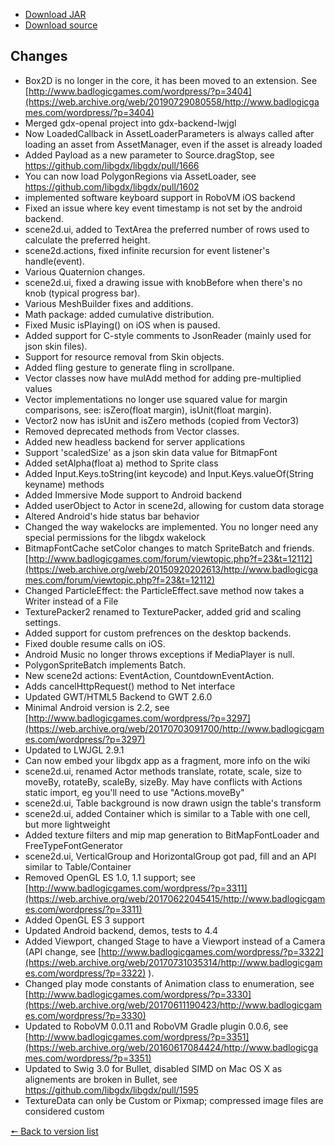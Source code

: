 * [Download JAR](https://github.com/JavaCakeGames/gdx-setup-archive/blob/main/gdx-setup_1.0.0.jar)
* [Download source](https://github.com/JavaCakeGames/gdx-setup-archive/blob/main/sources/gdx-setup_1.0.0.zip)

## Changes

- Box2D is no longer in the core, it has been moved to an extension. See [http://www.badlogicgames.com/wordpress/?p=3404](https://web.archive.org/web/20190729080558/http://www.badlogicgames.com/wordpress/?p=3404)
- Merged gdx-openal project into gdx-backend-lwjgl
- Now LoadedCallback in AssetLoaderParameters is always called after loading an asset from AssetManager, even if the asset is already loaded
- Added Payload as a new parameter to Source.dragStop, see https://github.com/libgdx/libgdx/pull/1666
- You can now load PolygonRegions via AssetLoader,  see https://github.com/libgdx/libgdx/pull/1602
- implemented software keyboard support in RoboVM iOS backend
- Fixed an issue where key event timestamp is not set by the android backend.
- scene2d.ui, added to TextArea the preferred number of rows used to calculate the preferred height.
- scene2d.actions, fixed infinite recursion for event listener's handle(event).
- Various Quaternion changes.
- scene2d.ui, fixed a drawing issue with knobBefore when there's no knob (typical progress bar).
- Various MeshBuilder fixes and additions.
- Math package: added cumulative distribution.
- Fixed Music isPlaying() on iOS when is paused.
- Added support for C-style comments to JsonReader (mainly used for json skin files).
- Support for resource removal from Skin objects.
- Added fling gesture to generate fling in scrollpane.
- Vector classes now have mulAdd method for adding pre-multiplied values
- Vector implementations no longer use squared value for margin comparisons, see: isZero(float margin), isUnit(float margin).
- Vector2 now has isUnit and isZero methods (copied from Vector3)
- Removed deprecated methods from Vector classes.
- Added new headless backend for server applications
- Support 'scaledSize' as a json skin data value for BitmapFont
- Added setAlpha(float a) method to Sprite class
- Added Input.Keys.toString(int keycode) and Input.Keys.valueOf(String keyname) methods
- Added Immersive Mode support to Android backend
- Added userObject to Actor in scene2d, allowing for custom data storage
- Altered Android's hide status bar behavior
- Changed the way wakelocks are implemented. You no longer need any special permissions for the libgdx wakelock
- BitmapFontCache setColor changes to match SpriteBatch and friends. [http://www.badlogicgames.com/forum/viewtopic.php?f=23&t=12112](https://web.archive.org/web/20150920202613/http://www.badlogicgames.com/forum/viewtopic.php?f=23&t=12112)
- Changed ParticleEffect: the ParticleEffect.save method now takes a Writer instead of a File
- TexturePacker2 renamed to TexturePacker, added grid and scaling settings.
- Added support for custom prefrences on the desktop backends.
- Fixed double resume calls on iOS.
- Android Music no longer throws exceptions if MediaPlayer is null.
- PolygonSpriteBatch implements Batch.
- New scene2d actions: EventAction, CountdownEventAction.
- Adds cancelHttpRequest() method to Net interface
- Updated GWT/HTML5 Backend to GWT 2.6.0
- Minimal Android version is 2.2, see [http://www.badlogicgames.com/wordpress/?p=3297](https://web.archive.org/web/20170703091700/http://www.badlogicgames.com/wordpress/?p=3297)
- Updated to LWJGL 2.9.1
- Can now embed your libgdx app as a fragment, more info on the wiki
- scene2d.ui, renamed Actor methods translate, rotate, scale, size to moveBy, rotateBy, scaleBy, sizeBy. May have conflicts with Actions static import, eg you'll need to use "Actions.moveBy"
- scene2d.ui, Table background is now drawn usign the table's transform
- scene2d.ui, added Container which is similar to a Table with one cell, but more lightweight
- Added texture filters and mip map generation to BitMapFontLoader and FreeTypeFontGenerator
- scene2d.ui, VerticalGroup and HorizontalGroup got pad, fill and an API similar to Table/Container
- Removed OpenGL ES 1.0, 1.1 support; see [http://www.badlogicgames.com/wordpress/?p=3311](https://web.archive.org/web/20170622045415/http://www.badlogicgames.com/wordpress/?p=3311)
- Added OpenGL ES 3 support
- Updated Android backend, demos, tests to 4.4
- Added Viewport, changed Stage to have a Viewport instead of a Camera (API change, see [http://www.badlogicgames.com/wordpress/?p=3322](https://web.archive.org/web/20170731035314/http://www.badlogicgames.com/wordpress/?p=3322) ).
- Changed play mode constants of Animation class to enumeration, see [http://www.badlogicgames.com/wordpress/?p=3330](https://web.archive.org/web/20170611190423/http://www.badlogicgames.com/wordpress/?p=3330)
- Updated to RoboVM 0.0.11 and RoboVM Gradle plugin 0.0.6, see [http://www.badlogicgames.com/wordpress/?p=3351](https://web.archive.org/web/20160617084424/http://www.badlogicgames.com/wordpress/?p=3351)
- Updated to Swig 3.0 for Bullet, disabled SIMD on Mac OS X as alignements are broken in Bullet, see https://github.com/libgdx/libgdx/pull/1595
- TextureData can only be Custom or Pixmap; compressed image files are considered custom

[🠔 Back to version list](https://javacakegames.github.io/gdx-setup-archive/)
